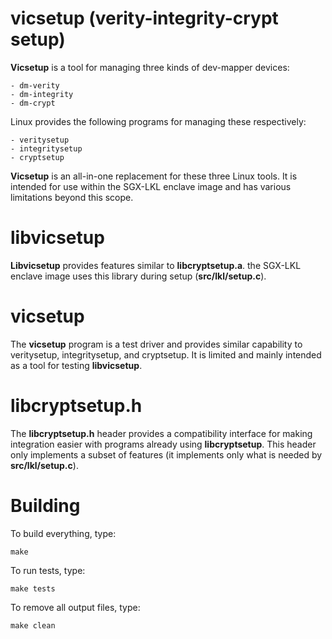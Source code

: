 vicsetup (verity-integrity-crypt setup)
=======================================

**Vicsetup** is a tool for managing three kinds of dev-mapper devices:

    - dm-verity
    - dm-integrity
    - dm-crypt

Linux provides the following programs for managing these respectively:

    - veritysetup
    - integritysetup
    - cryptsetup

**Vicsetup** is an all-in-one replacement for these three Linux tools. It is
intended for use within the SGX-LKL enclave image and has various limitations
beyond this scope.

libvicsetup
===========

**Libvicsetup** provides features similar to **libcryptsetup.a**. the SGX-LKL
enclave image uses this library during setup (**src/lkl/setup.c**).

vicsetup
========

The **vicsetup** program is a test driver and provides similar capability to
veritysetup, integritysetup, and cryptsetup. It is limited and mainly intended
as a tool for testing **libvicsetup**.

libcryptsetup.h
===============

The **libcryptsetup.h** header provides a compatibility interface for making
integration easier with programs already using **libcryptsetup**. This header
only implements a subset of features (it implements only what is needed
by **src/lkl/setup.c**).

Building
========

To build everything, type:

```
make
```

To run tests, type:

```
make tests
```

To remove all output files, type:

```
make clean
```
